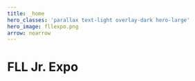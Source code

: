 ```yaml
---
title: _home
hero_classes: 'parallax text-light overlay-dark hero-large'
hero_image: fllexpo.png
arrow: noarrow
---
```


# **FLL Jr. Expo**
